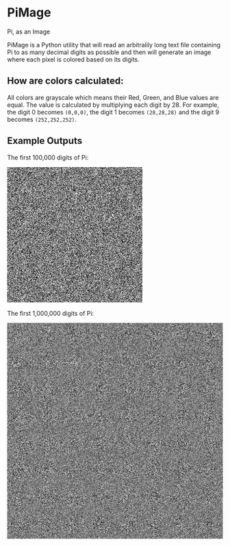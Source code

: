 # PiMage
Pi, as an Image

PiMage is a Python utility that will read an arbitralily long text file containing
Pi to as many decimal digits as possible and then will generate an image where each
pixel is colored based on its digits.

## How are colors calculated:
All colors are grayscale which means their Red, Green, and Blue values are equal. The
value is calculated by multiplying each digit by 28. For example, the digit 0 becomes
`(0,0,0)`, the digit 1 becomes `(28,28,28)` and the digit 9 becomes `(252,252,252)`.

## Example Outputs
The first 100,000 digits of Pi:

![100k Pi Digits](output/pi-pi-100000.txt.png)

The first 1,000,000 digits of Pi:

![1M Pi Digits](output/pi-pi-1000000.txt.png)
